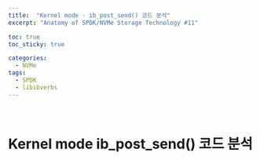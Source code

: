 ```yaml
---
title:  "Kernel mode - ib_post_send() 코드 분석"
excerpt: "Anatomy of SPDK/NVMe Storage Technology #11"

toc: true
toc_sticky: true

categories:
  - NVMe
tags:
  - SPDK
  - libibverbs
---
```


<br>

# Kernel mode ib_post_send() 코드 분석
